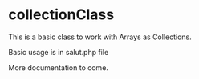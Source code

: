 collectionClass
===============

This is a basic class to work with Arrays as Collections.

Basic usage is in salut.php file

More documentation to come.